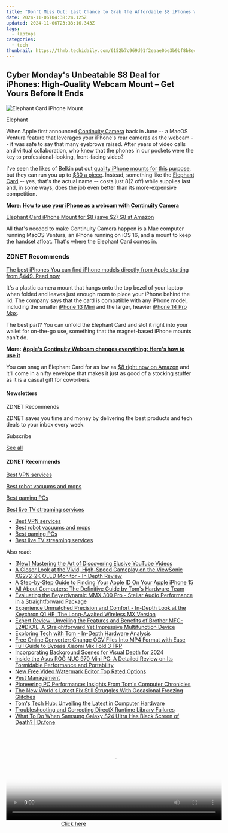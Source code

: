 ```yaml
---
title: "Don't Miss Out: Last Chance to Grab the Affordable $8 iPhones Webcam Mount From Post-Cyber Monday Deals"
date: 2024-11-06T04:38:24.125Z
updated: 2024-11-06T23:33:16.343Z
tags:
  - laptops
categories:
  - tech
thumbnail: https://thmb.techidaily.com/6152b7c969d91f2eaae0be3b9bf8b8ec86f6a4683a1dd9c2aefb366c737706ad.jpg
---
```


## Cyber Monday's Unbeatable $8 Deal for iPhones: High-Quality Webcam Mount – Get Yours Before It Ends

![Elephant Card iPhone Mount](https://www.zdnet.com/a/img/resize/4bf8e58cbd61006ab8c6c490ed04a78061ca95b9/2022/11/28/81d3b2fb-7710-4ae0-b96a-ce7b8916ceff/elephant-card-iphone-mount.jpg?auto=webp&width=1280)

Elephant

When Apple first announced [Continuity Camera](https://www.zdnet.com/article/apples-continuity-webcam-changes-everything-heres-how-to-use-it/) back in June -- a MacOS Ventura feature that leverages your iPhone's rear cameras as the webcam -- it was safe to say that many eyebrows raised. After years of video calls and virtual collaboration, who knew that the phones in our pockets were the key to professional-looking, front-facing video?

I've seen the likes of Belkin put out [quality iPhone mounts for this purpose](https://www.zdnet.com/article/belkins-iphone-as-a-mac-webcam-accessory-is-now-available/), but they can run you up to [$30 a piece](https://belkin.evyy.net/c/159047/214281/3736?&sharedId=zdnet&u=https%3A%2F%2Fwww.belkin.com%2Fiphone-mount-with-magsafe-for-mac-notebooks%2FMMA006btBK.html&subId1=zd-%5F%5FCOM%5FCLICK%5FID%5F%5F-dtp). Instead, something like the [Elephant Card](https://buy.geni.us/Proxy.ashx?TSID=368250&GR%5FURL=https%3A%2F%2Fwww.amazon.com%2Fgp%2Fproduct%2FB0B93QFCP8%3Fth%3D1%26tag%3Dzd-buy-button-20%26ascsubtag%3D%5F%5FCOM%5FCLICK%5FID%5F%5F%7Cdae35b0a-cc54-45e0-aeab-4bc53a667f69%7Cdtp&dtb=1) \-- yes, that's the actual name -- costs just $8 ($2 off) while supplies last and, in some ways, does the job even better than its more-expensive competition. 

**More:** [**How to use your iPhone as a webcam with Continuity Camera**](https://www.zdnet.com/article/macos-ventura-how-to-use-your-iphone-as-a-webcam-with-continuity-camera/)

[Elephant Card iPhone Mount for $8 (save $2) $8 at Amazon](https://buy.geni.us/Proxy.ashx?TSID=368250&GR%5FURL=https%3A%2F%2Fwww.amazon.com%2Fgp%2Fproduct%2FB0B93QFCP8%3Ft%3D%26tag%3Dzd-buy-button-20%26ascsubtag%3D%5F%5FCOM%5FCLICK%5FID%5F%5F%7Cdae35b0a-cc54-45e0-aeab-4bc53a667f69%7Cdtp&dtb=1)

All that's needed to make Continuity Camera happen is a Mac computer running MacOS Ventura, an iPhone running on iOS 16, and a mount to keep the handset afloat. That's where the Elephant Card comes in.

### **ZDNET** Recommends

[The best iPhones You can find iPhone models directly from Apple starting from $449.  Read now](https://www.zdnet.com/article/best-iphone/)

It's a plastic camera mount that hangs onto the top bezel of your laptop when folded and leaves just enough room to place your iPhone behind the lid. The company says that the card is compatible with any iPhone model, including the smaller [iPhone 13 Mini](https://buy.geni.us/Proxy.ashx?TSID=368250&GR%5FURL=https%3A%2F%2Fwww.amazon.com%2FApple-iPhone-13-Mini-128GB%2Fdp%2FB09LKYLHJS%3Ftag%3Dzd-buy-button-20%26ascsubtag%3D%5F%5FCOM%5FCLICK%5FID%5F%5F%7Cdae35b0a-cc54-45e0-aeab-4bc53a667f69%7Cdtp&dtb=1) and the larger, heavier [iPhone 14 Pro Max](https://apple.sjv.io/c/159047/435031/7613?&sharedId=zdnet&u=https%3A%2F%2Fwww.apple.com%2Fshop%2Fbuy-iphone%2Fiphone-14-pro&subId1=zd-%5F%5FCOM%5FCLICK%5FID%5F%5F-dtp). 

The best part? You can unfold the Elephant Card and slot it right into your wallet for on-the-go use, something that the magnet-based iPhone mounts can't do. 

**More:** [**Apple's Continuity Webcam changes everything: Here's how to use it**](https://www.zdnet.com/article/apples-continuity-webcam-changes-everything-heres-how-to-use-it/)

You can snag an Elephant Card for as low as [$8 right now on Amazon](https://buy.geni.us/Proxy.ashx?TSID=368250&GR%5FURL=https%3A%2F%2Fwww.amazon.com%2Fgp%2Fproduct%2FB0B93QFCP8%3Ftag%3Dzd-buy-button-20%26ascsubtag%3D%5F%5FCOM%5FCLICK%5FID%5F%5F%7Cdae35b0a-cc54-45e0-aeab-4bc53a667f69%7Cdtp&dtb=1) and it'll come in a nifty envelope that makes it just as good of a stocking stuffer as it is a casual gift for coworkers. 

#### Newsletters

ZDNET Recommends

ZDNET saves you time and money by delivering the best products and tech deals to your inbox every week.

 Subscribe

[See all](https://www.zdnet.com/newsletters/)

#### **ZDNET** Recommends

[Best VPN services](https://www.zdnet.com/article/best-vpn/ "Best VPN services")

[Best robot vacuums and mops](https://www.zdnet.com/article/best-robot-vacuum-mop/ "Best robot vacuums and mops")

[Best gaming PCs](https://www.zdnet.com/article/best-gaming-pc/ "Best gaming PCs")

[Best live TV streaming services](https://www.zdnet.com/article/best-live-tv-streaming-service/ "Best live TV streaming services")

* [Best VPN services](https://www.zdnet.com/article/best-vpn/ "Best VPN services")
* [Best robot vacuums and mops](https://www.zdnet.com/article/best-robot-vacuum-mop/ "Best robot vacuums and mops")
* [Best gaming PCs](https://www.zdnet.com/article/best-gaming-pc/ "Best gaming PCs")
* [Best live TV streaming services](https://www.zdnet.com/article/best-live-tv-streaming-service/ "Best live TV streaming services")

<ins class="adsbygoogle"
     style="display:block"
     data-ad-format="autorelaxed"
     data-ad-client="ca-pub-7571918770474297"
     data-ad-slot="1223367746"></ins>

<ins class="adsbygoogle"
     style="display:block"
     data-ad-client="ca-pub-7571918770474297"
     data-ad-slot="8358498916"
     data-ad-format="auto"
     data-full-width-responsive="true"></ins>

<span class="atpl-alsoreadstyle">Also read:</span>
<div><ul>
<li><a href="https://facebook-record-videos.techidaily.com/new-mastering-the-art-of-discovering-elusive-youtube-videos/"><u>[New] Mastering the Art of Discovering Elusive YouTube Videos</u></a></li>
<li><a href="https://hardware-reviews.techidaily.com/a-closer-look-at-the-vivid-high-speed-gameplay-on-the-viewsonic-xg272-2k-oled-monitor-in-depth-review/"><u>A Closer Look at the Vivid, High-Speed Gameplay on the ViewSonic XG272-2K OLED Monitor - In Depth Review</u></a></li>
<li><a href="https://apple-account.techidaily.com/a-step-by-step-guide-to-finding-your-apple-id-on-your-apple-iphone-15-by-drfone-ios/"><u>A Step-by-Step Guide to Finding Your Apple ID On Your Apple iPhone 15</u></a></li>
<li><a href="https://hardware-reviews.techidaily.com/all-about-computers-the-definitive-guide-by-toms-hardware-team/"><u>All About Computers: The Definitive Guide by Tom's Hardware Team</u></a></li>
<li><a href="https://hardware-reviews.techidaily.com/evaluating-the-beyerdynamic-mmx-300-pro-stellar-audio-performance-in-a-straightforward-package/"><u>Evaluating the Beyerdynamic MMX 300 Pro - Stellar Audio Performance in a Straightforward Package</u></a></li>
<li><a href="https://hardware-reviews.techidaily.com/experience-unmatched-precision-and-comfort-in-depth-look-at-the-keychron-q1-he-the-long-awaited-wireless-mx-version/"><u>Experience Unmatched Precision and Comfort - In-Depth Look at the Keychron Q1 HE, The Long-Awaited Wireless MX Version</u></a></li>
<li><a href="https://review-topics.techidaily.com/expert-review-unveiling-the-features-and-benefits-of-brother-mfc-l2dkxl-a-straightforward-yet-impressive-multifunction-device/"><u>Expert Review: Unveiling the Features and Benefits of Brother MFC-L2#DKXL, A Straightforward Yet Impressive Multifunction Device</u></a></li>
<li><a href="https://hardware-reviews.techidaily.com/exploring-tech-with-tom-in-depth-hardware-analysis/"><u>Exploring Tech with Tom - In-Depth Hardware Analysis</u></a></li>
<li><a href="https://eaxpv-info.techidaily.com/free-online-converter-change-ogv-files-into-mp4-format-with-ease/"><u>Free Online Converter: Change OGV Files Into MP4 Format with Ease</u></a></li>
<li><a href="https://bypass-frp.techidaily.com/full-guide-to-bypass-xiaomi-mix-fold-3-frp-by-drfone-android/"><u>Full Guide to Bypass Xiaomi Mix Fold 3 FRP</u></a></li>
<li><a href="https://some-knowledge.techidaily.com/incorporating-background-scenes-for-visual-depth-for-2024/"><u>Incorporating Background Scenes for Visual Depth for 2024</u></a></li>
<li><a href="https://hardware-reviews.techidaily.com/inside-the-asus-rog-nuc-970-mini-pc-a-detailed-review-on-its-formidable-performance-and-portability/"><u>Inside the Asus ROG NUC 970 Mini PC: A Detailed Review on Its Formidable Performance and Portability</u></a></li>
<li><a href="https://ai-vdieo-software.techidaily.com/new-free-video-watermark-editor-top-rated-options/"><u>New Free Video Watermark Editor Top Rated Options</u></a></li>
<li><a href="https://hardware-reviews.techidaily.com/pest-management/"><u>Pest Management</u></a></li>
<li><a href="https://hardware-reviews.techidaily.com/pioneering-pc-performance-insights-from-toms-computer-chronicles/"><u>Pioneering PC Performance: Insights From Tom's Computer Chronicles</u></a></li>
<li><a href="https://win-answers.techidaily.com/the-new-worlds-latest-fix-still-struggles-with-occasional-freezing-glitches/"><u>The New World's Latest Fix Still Struggles With Occasional Freezing Glitches</u></a></li>
<li><a href="https://hardware-reviews.techidaily.com/toms-tech-hub-unveiling-the-latest-in-computer-hardware/"><u>Tom's Tech Hub: Unveiling the Latest in Computer Hardware</u></a></li>
<li><a href="https://techtrends.techidaily.com/troubleshooting-and-correcting-directx-runtime-library-failures/"><u>Troubleshooting and Correcting DirectX Runtime Library Failures</u></a></li>
<li><a href="https://howto.techidaily.com/what-to-do-when-samsung-galaxy-s24-ultra-has-black-screen-of-death-drfone-by-drfone-fix-android-problems-fix-android-problems/"><u>What To Do When Samsung Galaxy S24 Ultra Has Black Screen of Death? | Dr.fone</u></a></li>
</ul></div>

<!-- affiliate ads begin -->
<span id="1982462">
					<video width="576" height="240" style="cursor:pointer"
           poster="//a.impactradius-go.com/display-clicktoplayimage/1982462.png"
           onclick="if(!this.playClicked){this.play();this.setAttribute('controls',true);this.playClicked=true;}">
	   <source src="//a.impactradius-go.com/display-ad/22993-1982462">
	   <img src="//a.impactradius-go.com/display-clicktoplayimage/1982462.png" style="border: none; height: 100%; width: 100%; object-fit: contain">
	</video>
	<div style="width:360px;text-align:center"><a href="javascript:window.open(decodeURIComponent('https%3A%2F%2Fhomestyler.sjv.io%2Fc%2F5597632%2F1982462%2F22993'), '_blank');void(0);">Click here</a></div>
</span>
<img height="0" width="0" src="https://imp.pxf.io/i/5597632/1982462/22993" style="position:absolute;visibility:hidden;" border="0" />
<!-- affiliate ads end -->

